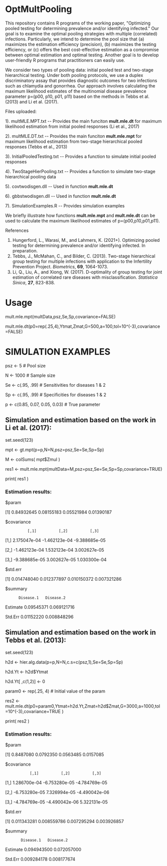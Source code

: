 # OptMultPooling

This repository contains R programs of the working paper, "Optimizing pooled testing for determining prevalence and/or identifying infected." Our goal is to examine the optimal pooling strategies with multiple (correlated) infections. Particularly, we intend to determine the pool size that (a) maximizes the estimation efficiency (precision), (b) maximizes the testing efficiency, or (c) offers the best cost-effective estimation as a compromise between optimal estimation and optimal testing. Another goal is to develop user-friendly R programs that practitioners can easily use.

We consider two types of pooling data: initial pooled test and two-stage hierarchical testing. Under both pooling protocols, we use a duplex discriminatory assay that provides diagnostic outcomes for two infections such as chlamydia and gonorrhea. Our approach involves calculating the maximum likelihood estimates of the multinomial disease prevalence parameter p=(p00, p10, p01, p11) based on the methods in Tebbs et al. (2013) and Li et al. (2017).


Files uploaded:

1). multMLE.MPT.txt -- Provides the main funciton **mult.mle.dt** for maximum likelihood estimation from initial pooled responses (Li et al., 2017)

2). multMLE.DT.txt -- Provides the main funciton **mult.mle.mpt** for maximum likelihood estimation from two-stage hierarchical pooled responses (Tebbs et al., 2013)

3). InitialPooledTesting.txt -- Provides a function to simulate initial pooled responses

4). TwoStageHierPooling.txt -- Provides a function to simulate two-stage hierarchical pooling data

5). covtwodisgen.dll -- Used in function **mult.mle.dt**

6). gbbstwodisgen.dll -- Used in function **mult.mle.dt**

7). SimulationExamples.R -- Provides simulation examples

We briefly illustrate how functions **mult.mle.mpt** and **mult.mle.dt** can be used to calculate the maximum likelihood estimates of p=(p00,p10,p01,p11).


References
1. Hungerford, L., Warasi, M., and Lahmers, K. (2021+). Optimizing pooled testing for determining prevalence and/or identifying infected. In preparation.
2. Tebbs, J., McMahan, C., and Bilder, C. (2013). Two-stage hierarchical group testing for multiple infections with application to the Infertility Prevention Project. _Biometrics_, **69**, 1064-1073.
3. Li, Q., Liu, A., and Xiong, W. (2017). D-optimality of group testing for joint estimation of correlated rare diseases with misclassification. _Statistica Sinica_, **27**, 823-838.



# Usage

mult.mle.mpt(multData,psz,Se,Sp,covariance=FALSE)

mult.mle.dt(p0=rep(.25,4),Ytmat,Zmat,G=500,a=100,tol=10^(-3),covariance=FALSE)


# SIMULATION EXAMPLES 
psz <- 5           # Pool size

N <- 1000          # Sample size

Se <- c(.95, .99)  # Sensitivities for diseases 1 & 2   

Sp <- c(.95, .99)  # Specificities for diseases 1 & 2 

p <- c(0.85, 0.07, 0.05, 0.03)  # True parameter


## Simulation and estimation based on the work in Li et al. (2017):

set.seed(123)

mpt <- gt.mpt(p=p,N=N,psz=psz,Se=Se,Sp=Sp)

M <- colSums( mpt$Zmul )

res1 <- mult.mle.mpt(multData=M,psz=psz,Se=Se,Sp=Sp,covariance=TRUE)

print( res1 )


### Estimation results:

$param

[1] 0.84932645 0.08155183 0.05521984 0.01390187

$covariance

              [,1]          [,2]          [,3]
              
[1,]  2.175047e-04 -1.462123e-04 -9.388685e-05

[2,] -1.462123e-04  1.532123e-04  3.002627e-05

[3,] -9.388685e-05  3.002627e-05  1.030300e-04

$std.err

[1] 0.014748040 0.012377897 0.010150372 0.007321286


$summary

          Disease.1   Disease.2
          
Estimate 0.09545371 0.069121716

Std.Err  0.01152220 0.008848296



## Simulation and estimation based on the work in Tebbs et al. (2013):

set.seed(123)

h2d <- hier.alg.data(p=p,N=N,c.s=c(psz,1),Se=Se,Sp=Sp)

h2d.Yt <- h2d$Ytmat

h2d.Yt[ ,c(1,2)] <- 0

param0 <- rep(.25, 4)  # Initial value of the param

res2 <- mult.mle.dt(p0=param0,Ytmat=h2d.Yt,Zmat=h2d$Zmat,G=3000,a=1000,tol=10^(-3),covariance=TRUE )
                         
print( res2 )


### Estimation results:

$param

[1] 0.8487080 0.0792350 0.0563485 0.0157085

$covariance

               [,1]          [,2]          [,3]
               
[1,]  1.286700e-04 -6.753280e-05 -4.784769e-05

[2,] -6.753280e-05  7.326994e-05 -4.490042e-06

[3,] -4.784769e-05 -4.490042e-06  5.322131e-05

$std.err

[1] 0.011343281 0.008559786 0.007295294 0.003926857

$summary

           Disease.1   Disease.2
           
Estimate 0.094943500 0.072057000

Std.Err  0.009284178 0.008177674

